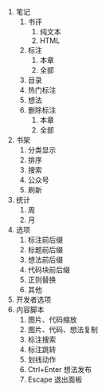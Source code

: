 1. 笔记
   1. 书评
      1. 纯文本
      2. HTML
   2. 标注
      1. 本章
      2. 全部
   3. 目录
   4. 热门标注
   5. 想法
   6. 删除标注
      1. 本章
      2. 全部
2. 书架
   1. 分类显示
   2. 排序
   3. 搜索
   4. 公众号
   5. 刷新
3. 统计
   1. 周
   2. 月
4. 选项
   1. 标注前后缀
   2. 标题前后缀
   3. 想法前后缀
   4. 代码块前后缀
   5. 正则替换
   6. 其他
5. 开发者选项
6. 内容脚本
   1. 图片、代码缩放
   2. 图片、代码、想法复制
   3. 标注搜索
   4. 标注跳转
   5. 划线动作
   6. Ctrl+Enter 想法发布
   7. Escape 退出面板
